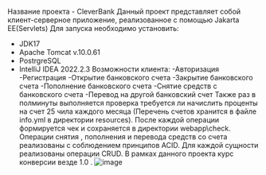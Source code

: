 Название проекта -  CleverBank
Данный проект представляет собой  клиент-серверное приложение, реализованное с помощью Jakarta EE(Servlets)
Для запуска необходимо установить:
 - JDK17
 - Apache Tomcat v.10.0.61
 - PostrgreSQL
 - IntelliJ IDEA 2022.2.3
   Возможности клиента:
   -Авторизация
   -Регистрация
   -Открытие банковского счета
   -Закрытие банковского счета
   -Пополнение банковского счета
   -Снятие средств с банковского счета
   -Перевод на другой банковский счет
   Также раз в полминуты выполняется проверка требуется ли начислить проценты на счет 25 чила каждого месяца (Перечень счетов хранится в файле info.yml в директории resources).
   После каждой операции формируется чек и сохраняется в директории webapp\check. Операции снятия , пополнения и перевода средств со счета реализованы с соблюдением принципов ACID.
   Для каждой сущности реализованы операции CRUD. В рамках данного проекта курс конверсии везде 1.0 .
   ![image](https://github.com/AlexNiunko/CleverBankByNiunko/assets/63747979/9403a00c-a083-451e-9eb2-25350b6eb567)

   
   


